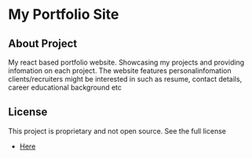 # My Portfolio Site


## About Project

My react based portfolio website. Showcasing my projects and providing infomation on each project. The website features personalinfomation clients/recruiters might be interested in such as resume, contact details, career educational background etc                                                                                                                   

## License
This project is proprietary and not open source.
See the full license
- [Here](https://github.com/ljlinen/ljlinen.github.io/blob/main/src/asset/lisences/LISENCE.txt)
